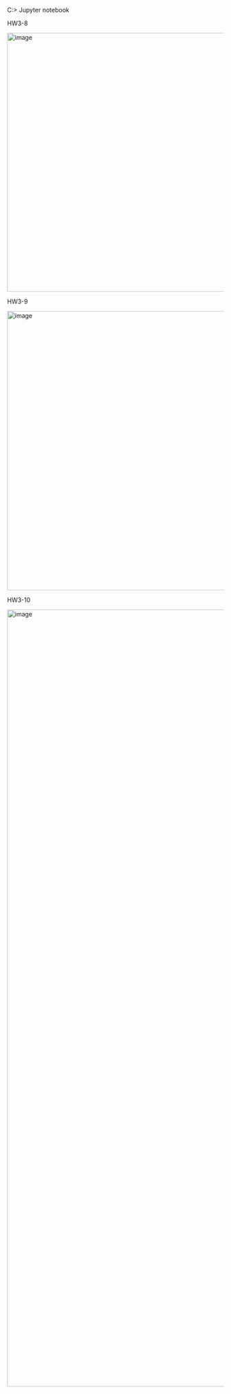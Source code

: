 C:\> Jupyter notebook

HW3-8

<img width="988" height="602" alt="image" src="https://github.com/user-attachments/assets/2992bef2-c9a3-4662-bffe-07891582bf9a" />

HW3-9

<img width="992" height="649" alt="image" src="https://github.com/user-attachments/assets/867518ad-f552-4de7-99ac-ed90c21f4b04" />

HW3-10

<img width="789" height="1807" alt="image" src="https://github.com/user-attachments/assets/d109d42d-9d07-4cb4-b750-12cd7f77f36e" />

